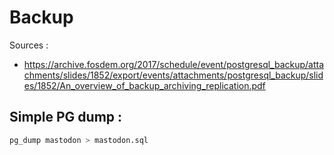 # Backup


Sources :
 - https://archive.fosdem.org/2017/schedule/event/postgresql_backup/attachments/slides/1852/export/events/attachments/postgresql_backup/slides/1852/An_overview_of_backup_archiving_replication.pdf

## Simple PG dump :

```bash
pg_dump mastodon > mastodon.sql
```